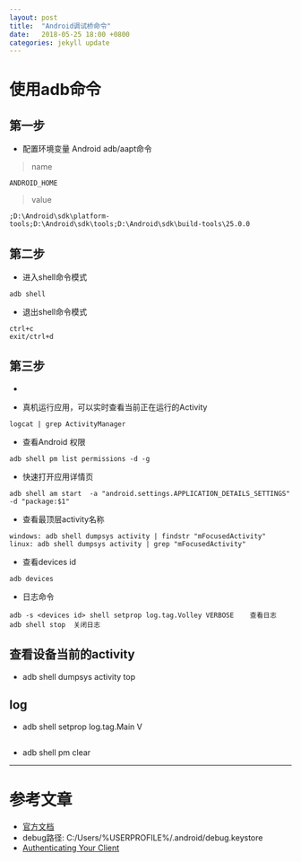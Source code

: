 ```yaml
---
layout: post
title:  "Android调试桥命令"
date:   2018-05-25 18:00 +0800
categories: jekyll update
---
```

# 使用adb命令

## 第一步

* 配置环境变量 Android adb/aapt命令
> name
```
ANDROID_HOME
```
> value
``` 
;D:\Android\sdk\platform-tools;D:\Android\sdk\tools;D:\Android\sdk\build-tools\25.0.0
```

## 第二步
* 进入shell命令模式
```
adb shell 
```
* 退出shell命令模式
```
ctrl+c
exit/ctrl+d
```

## 第三步
* 

* 真机运行应用，可以实时查看当前正在运行的Activity
```
logcat | grep ActivityManager
```
* 查看Android 权限
```
adb shell pm list permissions -d -g
```
* 快速打开应用详情页
```
adb shell am start  -a "android.settings.APPLICATION_DETAILS_SETTINGS" -d "package:$1"
```
* 查看最顶层activity名称
```
windows: adb shell dumpsys activity | findstr "mFocusedActivity"
linux: adb shell dumpsys activity | grep "mFocusedActivity"
```
* 查看devices id
```
adb devices
```
* 日志命令
```
adb -s <devices id> shell setprop log.tag.Volley VERBOSE	查看日志
adb shell stop	关闭日志
```
## 查看设备当前的activity
* adb shell dumpsys activity top

## log
* adb shell setprop log.tag.Main V

## 
* adb shell pm clear <package name>
---

# 参考文章
* [官方文档](https://developer.android.com/studio/command-line/adb)
* debug路径: C:/Users/%USERPROFILE%/.android/debug.keystore
* [Authenticating Your Client][Authenticating_Your_Client]

[Authenticating_Your_Client]: https://developers.google.com/android/guides/client-auth?hl=zh-cn
